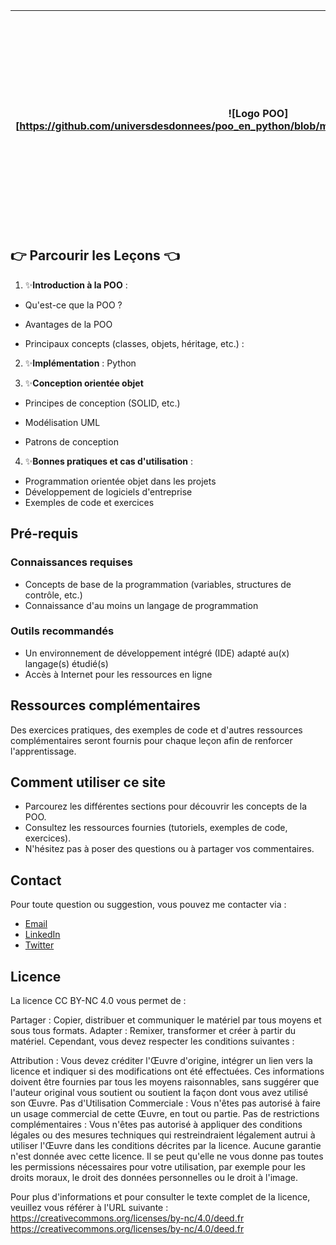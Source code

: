 | ![Logo POO][https://github.com/universdesdonnees/poo_en_python/blob/master/images/python%20logo.png] | **Bienvenue sur mon site dédié à la programmation orientée objet (POO).**<br>Ce site vise à fournir des ressources complètes pour maîtriser les concepts et la mise en œuvre de la POO dans différents langages de programmation. |
| --- | --- |

## 👉 Parcourir les Leçons 👈

1. ✨**Introduction à la POO** :  
- Qu'est-ce que la POO ? 
  
- Avantages de la POO   

- Principaux concepts (classes, objets, héritage, etc.) :

2. ✨**Implémentation** :  Python   

3. ✨**Conception orientée objet**  

- Principes de conception (SOLID, etc.) 

- Modélisation UML  

- Patrons de conception

4. ✨**Bonnes pratiques et cas d'utilisation** :  
- Programmation orientée objet dans les projets   
- Développement de logiciels d'entreprise   
- Exemples de code et exercices

## Pré-requis

### Connaissances requises

- Concepts de base de la programmation (variables, structures de contrôle, etc.)
- Connaissance d'au moins un langage de programmation

### Outils recommandés

- Un environnement de développement intégré (IDE) adapté au(x) langage(s) étudié(s)
- Accès à Internet pour les ressources en ligne

## Ressources complémentaires

Des exercices pratiques, des exemples de code et d'autres ressources complémentaires seront fournis pour chaque leçon afin de renforcer l'apprentissage.

## Comment utiliser ce site

- Parcourez les différentes sections pour découvrir les concepts de la POO.
- Consultez les ressources fournies (tutoriels, exemples de code, exercices).
- N'hésitez pas à poser des questions ou à partager vos commentaires.

## Contact

Pour toute question ou suggestion, vous pouvez me contacter via :

- [Email](mailto:votre@email.com)
- [LinkedIn](https://www.linkedin.com/in/votreprofile)
- [Twitter](https://twitter.com/votrecompte)

## Licence

La licence CC BY-NC 4.0 vous permet de :

Partager : Copier, distribuer et communiquer le matériel par tous moyens et sous tous formats.
Adapter : Remixer, transformer et créer à partir du matériel.
Cependant, vous devez respecter les conditions suivantes :

Attribution : Vous devez créditer l'Œuvre d'origine, intégrer un lien vers la licence et indiquer si des modifications ont été effectuées. Ces informations doivent être fournies par tous les moyens raisonnables, sans suggérer que l'auteur original vous soutient ou soutient la façon dont vous avez utilisé son Œuvre.
Pas d'Utilisation Commerciale : Vous n'êtes pas autorisé à faire un usage commercial de cette Œuvre, en tout ou partie.
Pas de restrictions complémentaires : Vous n'êtes pas autorisé à appliquer des conditions légales ou des mesures techniques qui restreindraient légalement autrui à utiliser l'Œuvre dans les conditions décrites par la licence.
Aucune garantie n'est donnée avec cette licence. Il se peut qu'elle ne vous donne pas toutes les permissions nécessaires pour votre utilisation, par exemple pour les droits moraux, le droit des données personnelles ou le droit à l'image.

Pour plus d'informations et pour consulter le texte complet de la licence, veuillez vous référer à l'URL suivante : https://creativecommons.org/licenses/by-nc/4.0/deed.fr
https://creativecommons.org/licenses/by-nc/4.0/deed.fr